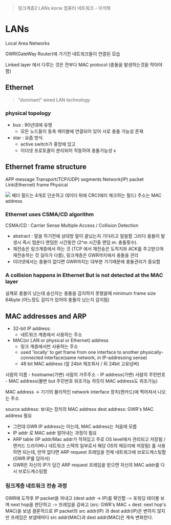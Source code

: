 > 링크계층2
> LANs
> kocw 컴퓨터 네트워크 - 이석복

# LANs
Local Area Networks

GWR(GateWay Router)에 가기전 네트워크들이 연결된 모습

Linked layer 에서 다루는 것은 전부다 MAC protocol
(충돌을 발생하는것을 막아야함)

## Ethernet
>"dominant" wired LAN technology

### physical topology
- bus : 90년대에 유행
	- 모든 노드들이 동축 케이블에 연결되어 있어 서로 충돌 가능성 존재
- star : 요즘 방식
	- active switch가 중앙에 있고
	- 이더넷 프로토콜이 분리되어 작동하여 충돌가능성 x 

## Ethernet frame structure
APP message
Transport(TCP/UDP) segments
Network(IP) packet
Link(Ethernet) frame
Physical

![](https://i.ibb.co/jRDgvt5/image.png)
헤더 필드는 4개로 단순하고 데이터 뒤에 CRC(에러 체크하는 필드)
주소는 MAC address

### Ethernet uses CSMA/CD algorithm
CSMA/CD : Carrier Sense Multiple Access / Collision Detection
- abstract : 말을 하기전에 상대방 말이 끝났는지 기다리고 말을함 그러다 충돌이 발생시 즉시 멈춘다 랜덤한 시간동안 (2^m 시간중 랜덤 m: 충돌횟수). 
- 재전송은 링크계층에서 하는 것 (TCP 에서 재전송은 도착지와 ACK를 주고받으며 재전송하는 것 길이가 다름), 링크계층은 GWR까지에서 충돌을 관리
- 이더넷에서는 충돌이 없다면 GWR까지는 대부분 가기때문에 충돌관리가 중요함

### A collision happens in Ethernet But is not detected at the MAC layer

실제로 충돌이 났는데 송신자는 충돌을 감지하지 못했을때
minimum frame size 64byte (어느정도 길이가 있어야 충돌이 났는지 감지됨)

## MAC addresses and ARP

- 32-bit IP address:
	- 네트워크 계층에서 사용하는 주소
- MAC(or LAN or physical or Ethernet) address
	- 링크 계층에서만 사용하는 주소
	- used 'locally' to get frame from one interface to another physically-connected interface(same network, in IP-addressing sense)
	- 48 bit MAC address (앞 24bit 제조회사 / 뒤 24bit 고유넘버)

사람의 이름 - hostname(가변)
사람의 거주주소 - IP address(가변)
사람의 주민번호 - MAC address(불변 but 주민번호 위조가능 하듯이 MAC address도 위조가능)

MAC address -> 기기의 물리적인 network interface 장치(랜카드)에 찍어져서 나오는 주소

source address: 보내는 장치의 MAC address
dest address: GWR's MAC address 필요 
- 그런데 GWR IP address는 아는데,  MAC address는 처음에 모름
- IP addr 로 MAC addr 알아내는 과정이 필요
- ARP table (IP addr/Mac addr가 적혀있고 주로 OS level에서 관리되고 저장됨 / 랜카드 드라이버나 네트워크 스택의 일부로서 해당 OS의 메모리에 저장됨) 를 사용하면 되는데, 만약 없다면 ARP request 프레임을 전체 네트워크에 브로드캐스팅함 (GWR IP를 담아서)
- GWR은 자신의 IP가 담긴 ARP request 프레임을 받으면 자신의 MAC addr를 다시 브로드캐스팅함

### 링크계층 네트워크 전송 과정
GWR에 도착후
IP packet을 꺼내고 (dest addr -> IP)를 확인함 -> 포워딩 테이블 보며 next hop을 판단하고 -> 프레임을 감싸고 (src: GWR's MAC + dest: next hop's MAC)을 보냄
결론적으로
IP packet의 src addr(IP) 과 dest addr(IP)은 변하지 않지만
프레임은 보낼때마다 src addr(MAC)과 dest addr(MAC)은 계속 변화한다.
